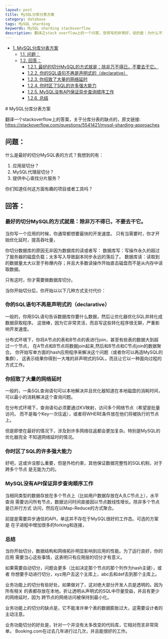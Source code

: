 ```yaml
---
layout: post
title: MySQL分库分表方案
category: database
tags: MySQL sharding
keywords: MySQL sharding stackoverflow
description: 翻译之stack overflow上的一个问答，觉得写的非常好，说的是：为什么不建议做MySql切分。
---
```

<div id="text-table-of-contents">
<ul>
<li><a href="#sec-1">1. MySQL分库分表方案</a>
<ul>
<li><a href="#sec-1-1">1.1. 问题：</a></li>
<li><a href="#sec-1-2">1.2. 回答：</a>
<ul>
<li><a href="#sec-1-2-1">1.2.1. 最好的切分MySQL的方式就是：除非万不得已，不要去干它。</a></li>
<li><a href="#sec-1-2-2">1.2.2. 你的SQL语句不再是声明式的（declarative）</a></li>
<li><a href="#sec-1-2-3">1.2.3. 你招致了大量的网络延时</a></li>
<li><a href="#sec-1-2-4">1.2.4. 你时区了SQL的许多强大能力</a></li>
<li><a href="#sec-1-2-5">1.2.5. MySQL没有API保证异步查询顺序工作</a></li>
<li><a href="#sec-1-2-6">1.2.6. 总结</a></li>
</ul>
</li>
</ul>
</li>
</ul>
</div>
# MySQL分库分表方案<a id="sec-1" name="sec-1"></a>

翻译一个stackoverflow上的答案，关于分库分表的缺点的，原文链接:    
<https://stackoverflow.com/questions/5541421/mysql-sharding-approaches>

## 问题：<a id="sec-1-1" name="sec-1-1"></a>

什么是最好的切分MySQL表的方式？我想到的有：
1.  应用层切分？
2.  MySQL代理层切分？
3.  提供中心查找分片服务？

你们知道任何这方面有趣的项目或者工具吗？

## 回答：<a id="sec-1-2" name="sec-1-2"></a>

### 最好的切分MySQL的方式就是：除非万不得已，不要去干它。<a id="sec-1-2-1" name="sec-1-2-1"></a>

当你写一个应用的时候，你通常都想要最快的开发速度。
只有当需要时，你才开始优化延时，提高吞吐量，

你切分数据库的原因无非因为数据库的读或者写：
数据库写：写操作永久的超过了服务器的磁盘负载；太多写入导致副本同步永远的落后了。
数据库读：读取到的数据量太大以至于称爆内存；并且大多数读操作开始直击磁盘而不是从内存中读取数据。

只有这时，你才需要做数据库切分。

当你开始切分后，你开始以以下几种方式支付代价：

### 你的SQL语句不再是声明式的（declarative）<a id="sec-1-2-2" name="sec-1-2-2"></a>

一般的，你用SQL语句告诉数据库你要什么数据，然后让优化器优化SQL并转化成数据获取程序。
这很棒，因为它非常灵活，而且写这些转化程序很无聊，严重影响开发速度。

分布式环境下，你将A节点的表和B节点的表进行join，甚至有些表的数据大到超过一个节点，
在A节点和B节点将数据join起来,然后和B节点和C节点join的数据聚合。
你开始写单方面的hash应用程序来解决这个问题（或者你可以再造MySQL的集群），
这表示结果你得到一大堆的非声明式的SQL，而且让它以一种面向过程的方式工作。

### 你招致了大量的网络延时<a id="sec-1-2-3" name="sec-1-2-3"></a>

一般的，一条SQL查询语句可以本地解决并且优化器知道在本地磁盘的消耗时间，
可以最小的消耗解决这个查询问题。

在分布式环境下，查询语句必须要通过KV映射，访问多个网络节点（希望是批量访问，
而不是每个Key一次往返），或者将WHERE条件放在他们将被执行的节点上。

但是即使在最好的情况下，涉及到许多网络往返都会更加复杂。特别是MySQL的优化器完全
不知道网络延时的情况。

### 你时区了SQL的许多强大能力<a id="sec-1-2-4" name="sec-1-2-4"></a>

好吧，这或许没那么重要，但是外检约束，其他保证数据完整性的SQL机制，对于跨多个节点
是无能为力的。

### MySQL没有API保证异步查询顺序工作<a id="sec-1-2-5" name="sec-1-2-5"></a>

当相同类型的数据存放在多个节点上（比如用户数据存放在A,B,C节点上），水平查询
需要访问所有节点，数据访问时间直接因以节点数线性增长。除非多个节点是已并行方式
访问，然后在以Map-Reduce的方式聚合。

前提是需要异步通信的API，单这并不存在于MySQL很好的工作态。可选的方案是
在子进程中增加很多的forking和连接，

### 总结<a id="sec-1-2-6" name="sec-1-2-6"></a>

当你开始切分，数据结构和网络拓扑明显影响到应用的性能。为了运行良好，你的应用
需要当心这些事情，这表明只有应用层的切分才有意义。

如果需要自动切分，问题会更多（比如决定那个节点的那个列作为hash主键），或者
你想要手动进行切分，xyz用户去这个主库上，abc去和def去到那个主库上。

业务功能上的切分有些好处，如果做对了，这对绝大部分开发人员是透明的。因为所有相关
的表都存放在本地。折让透明从声明式的SQL中尽量受益，并且有更少的网络延时，因为
跨节点的网络访问被保持到最小化。

业务功能上的切分的缺点是，它不能准许单个表的数据膨胀过大，这需要设计者的主动注意。

业务功能切分的好处是，针对一个并没有太多改变的代码库，它相对而言非常简单。
Booking.com在过去几年进行过几次，并且能很好的工作。
